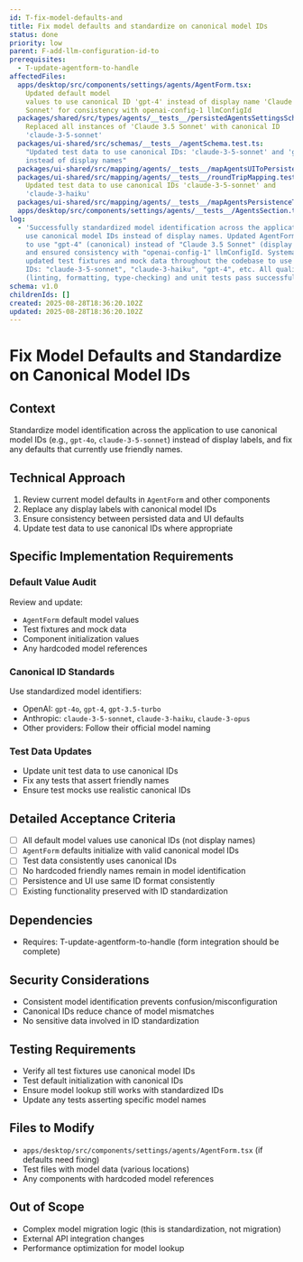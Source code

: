 ```yaml
---
id: T-fix-model-defaults-and
title: Fix model defaults and standardize on canonical model IDs
status: done
priority: low
parent: F-add-llm-configuration-id-to
prerequisites:
  - T-update-agentform-to-handle
affectedFiles:
  apps/desktop/src/components/settings/agents/AgentForm.tsx:
    Updated default model
    values to use canonical ID 'gpt-4' instead of display name 'Claude 3.5
    Sonnet' for consistency with openai-config-1 llmConfigId
  packages/shared/src/types/agents/__tests__/persistedAgentsSettingsSchema.test.ts:
    Replaced all instances of 'Claude 3.5 Sonnet' with canonical ID
    'claude-3-5-sonnet'
  packages/ui-shared/src/schemas/__tests__/agentSchema.test.ts:
    "Updated test data to use canonical IDs: 'claude-3-5-sonnet' and 'gpt-4'
    instead of display names"
  packages/ui-shared/src/mapping/agents/__tests__/mapAgentsUIToPersistence.test.ts: Standardized test data to use 'claude-3-5-sonnet' instead of display name
  packages/ui-shared/src/mapping/agents/__tests__/roundTripMapping.test.ts:
    Updated test data to use canonical IDs 'claude-3-5-sonnet' and
    'claude-3-haiku'
  packages/ui-shared/src/mapping/agents/__tests__/mapAgentsPersistenceToUI.test.ts: Replaced 'Claude 3.5 Sonnet' with canonical ID 'claude-3-5-sonnet'
  apps/desktop/src/components/settings/agents/__tests__/AgentsSection.test.tsx: Updated mock data to use canonical IDs 'claude-3-5-sonnet' and 'gpt-4'
log:
  - 'Successfully standardized model identification across the application to
    use canonical model IDs instead of display names. Updated AgentForm defaults
    to use "gpt-4" (canonical) instead of "Claude 3.5 Sonnet" (display name),
    and ensured consistency with "openai-config-1" llmConfigId. Systematically
    updated test fixtures and mock data throughout the codebase to use canonical
    IDs: "claude-3-5-sonnet", "claude-3-haiku", "gpt-4", etc. All quality checks
    (linting, formatting, type-checking) and unit tests pass successfully.'
schema: v1.0
childrenIds: []
created: 2025-08-28T18:36:20.102Z
updated: 2025-08-28T18:36:20.102Z
---
```


# Fix Model Defaults and Standardize on Canonical Model IDs

## Context

Standardize model identification across the application to use canonical model IDs (e.g., `gpt-4o`, `claude-3-5-sonnet`) instead of display labels, and fix any defaults that currently use friendly names.

## Technical Approach

1. Review current model defaults in `AgentForm` and other components
2. Replace any display labels with canonical model IDs
3. Ensure consistency between persisted data and UI defaults
4. Update test data to use canonical IDs where appropriate

## Specific Implementation Requirements

### Default Value Audit

Review and update:

- `AgentForm` default model values
- Test fixtures and mock data
- Component initialization values
- Any hardcoded model references

### Canonical ID Standards

Use standardized model identifiers:

- OpenAI: `gpt-4o`, `gpt-4`, `gpt-3.5-turbo`
- Anthropic: `claude-3-5-sonnet`, `claude-3-haiku`, `claude-3-opus`
- Other providers: Follow their official model naming

### Test Data Updates

- Update unit test data to use canonical IDs
- Fix any tests that assert friendly names
- Ensure test mocks use realistic canonical IDs

## Detailed Acceptance Criteria

- [ ] All default model values use canonical IDs (not display names)
- [ ] `AgentForm` defaults initialize with valid canonical model IDs
- [ ] Test data consistently uses canonical IDs
- [ ] No hardcoded friendly names remain in model identification
- [ ] Persistence and UI use same ID format consistently
- [ ] Existing functionality preserved with ID standardization

## Dependencies

- Requires: T-update-agentform-to-handle (form integration should be complete)

## Security Considerations

- Consistent model identification prevents confusion/misconfiguration
- Canonical IDs reduce chance of model mismatches
- No sensitive data involved in ID standardization

## Testing Requirements

- Verify all test fixtures use canonical model IDs
- Test default initialization with canonical IDs
- Ensure model lookup still works with standardized IDs
- Update any tests asserting specific model names

## Files to Modify

- `apps/desktop/src/components/settings/agents/AgentForm.tsx` (if defaults need fixing)
- Test files with model data (various locations)
- Any components with hardcoded model references

## Out of Scope

- Complex model migration logic (this is standardization, not migration)
- External API integration changes
- Performance optimization for model lookup
